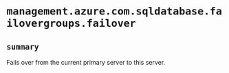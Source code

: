 # `management.azure.com.sqldatabase.failovergroups.failover`

## `summary`
Fails over from the current primary server to this server.


